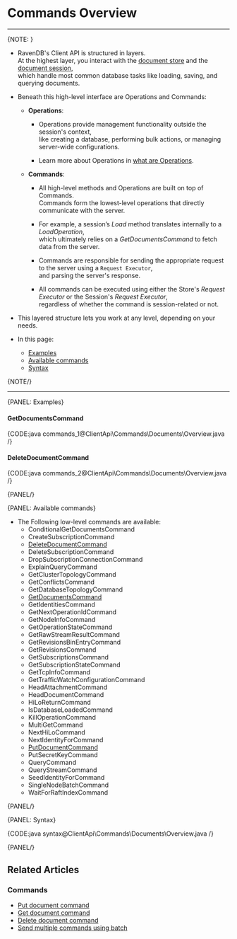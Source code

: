 # Commands Overview
---

{NOTE: }

* RavenDB's Client API is structured in layers.  
  At the highest layer, you interact with the [document store](../../client-api/what-is-a-document-store) and the [document session](../../client-api/session/what-is-a-session-and-how-does-it-work),  
  which handle most common database tasks like loading, saving, and querying documents.

* Beneath this high-level interface are Operations and Commands:

   * **Operations**:  
  
     * Operations provide management functionality outside the session's context,  
       like creating a database, performing bulk actions, or managing server-wide configurations.
     
     * Learn more about Operations in [what are Operations](../../client-api/operations/what-are-operations).

   * **Commands**:  

     * All high-level methods and Operations are built on top of Commands.  
       Commands form the lowest-level operations that directly communicate with the server.  
     
     * For example, a session’s _Load_ method translates internally to a _LoadOperation_,  
       which ultimately relies on a _GetDocumentsCommand_ to fetch data from the server.
      
     * Commands are responsible for sending the appropriate request to the server using a `Request Executor`,  
       and parsing the server's response.
     
     * All commands can be executed using either the Store's _Request Executor_ or the Session's _Request Executor_,  
       regardless of whether the command is session-related or not.

* This layered structure lets you work at any level, depending on your needs.

* In this page:
    * [Examples](../../client-api/commands/overview#examples)  
    * [Available commands](../../client-api/commands/overview#available-commands)  
    * [Syntax](../../client-api/commands/overview#syntax)  

{NOTE/}

---

{PANEL: Examples}

#### GetDocumentsCommand

{CODE:java commands_1@ClientApi\Commands\Documents\Overview.java /}

#### DeleteDocumentCommand

{CODE:java commands_2@ClientApi\Commands\Documents\Overview.java /}

{PANEL/}

{PANEL: Available commands}

* The Following low-level commands are available:
    * ConditionalGetDocumentsCommand
    * CreateSubscriptionCommand
    * [DeleteDocumentCommand](../../client-api/commands/documents/delete)
    * DeleteSubscriptionCommand
    * DropSubscriptionConnectionCommand
    * ExplainQueryCommand
    * GetClusterTopologyCommand
    * GetConflictsCommand
    * GetDatabaseTopologyCommand
    * [GetDocumentsCommand](../../client-api/commands/documents/get)
    * GetIdentitiesCommand
    * GetNextOperationIdCommand
    * GetNodeInfoCommand
    * GetOperationStateCommand
    * GetRawStreamResultCommand
    * GetRevisionsBinEntryCommand
    * GetRevisionsCommand
    * GetSubscriptionsCommand
    * GetSubscriptionStateCommand
    * GetTcpInfoCommand
    * GetTrafficWatchConfigurationCommand
    * HeadAttachmentCommand
    * HeadDocumentCommand
    * HiLoReturnCommand
    * IsDatabaseLoadedCommand
    * KillOperationCommand
    * MultiGetCommand
    * NextHiLoCommand
    * NextIdentityForCommand
    * [PutDocumentCommand](../../client-api/commands/documents/put)
    * PutSecretKeyCommand
    * QueryCommand
    * QueryStreamCommand
    * SeedIdentityForCommand
    * SingleNodeBatchCommand
    * WaitForRaftIndexCommand

{PANEL/}

{PANEL: Syntax}

{CODE:java syntax@ClientApi\Commands\Documents\Overview.java /}

{PANEL/}

## Related Articles

### Commands 

- [Put document command](../../client-api/commands/documents/put)  
- [Get document command](../../client-api/commands/documents/get)  
- [Delete document command](../../client-api/commands/documents/delete)
- [Send multiple commands using batch](../../client-api/commands/batches/how-to-send-multiple-commands-using-a-batch)
